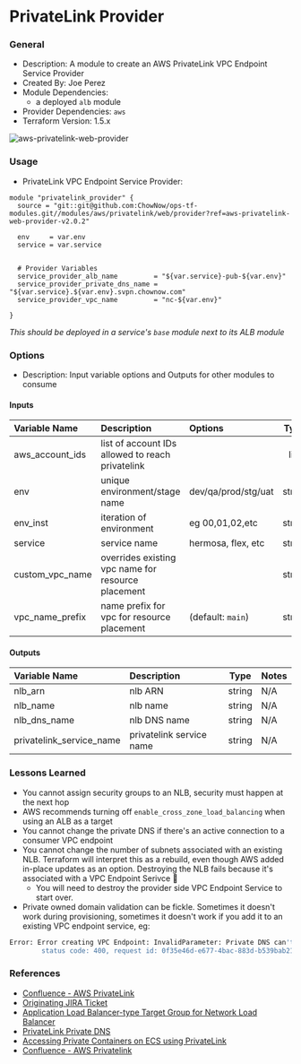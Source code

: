 # PrivateLink Provider

### General

* Description: A module to create an AWS PrivateLink VPC Endpoint Service Provider
* Created By: Joe Perez
* Module Dependencies:
  * a deployed `alb` module
* Provider Dependencies: `aws`
* Terraform Version: 1.5.x

![aws-privatelink-web-provider](https://github.com/ChowNow/ops-tf-modules/workflows/aws-privatelink-web-provider/badge.svg)

### Usage


* PrivateLink VPC Endpoint Service Provider:

```hcl
module "privatelink_provider" {
  source = "git::git@github.com:ChowNow/ops-tf-modules.git//modules/aws/privatelink/web/provider?ref=aws-privatelink-web-provider-v2.0.2"

  env     = var.env
  service = var.service


  # Provider Variables
  service_provider_alb_name         = "${var.service}-pub-${var.env}"
  service_provider_private_dns_name = "${var.service}.${var.env}.svpn.chownow.com"
  service_provider_vpc_name         = "nc-${var.env}"

}
```
_This should be deployed in a service's `base` module next to its ALB module_


### Options

* Description: Input variable options and Outputs for other modules to consume

#### Inputs

| Variable Name   | Description                                        | Options             |  Type  | Required? | Notes |
| :-------------- | :------------------------------------------------- | :------------------ | :----: | :-------: | :---- |
| aws_account_ids | list of account IDs allowed to reach privatelink   |                     |  list  |    Yes    | N/A   |
| env             | unique environment/stage name                      | dev/qa/prod/stg/uat | string |    Yes    | N/A   |
| env_inst        | iteration of environment                           | eg 00,01,02,etc     | string |    No     | N/A   |
| service         | service name                                       | hermosa, flex, etc  | string |    Yes    | N/A   |
| custom_vpc_name | overrides existing vpc name for resource placement |                     | string |    No     | N/A   |
| vpc_name_prefix | name prefix for vpc for resource placement         | (default: `main`)   | string |    No     | N/A   |

#### Outputs

| Variable Name            | Description              |  Type  | Notes |
| :----------------------- | :----------------------- | :----: | :---- |
| nlb_arn                  | nlb ARN                  | string | N/A   |
| nlb_name                 | nlb name                 | string | N/A   |
| nlb_dns_name             | nlb DNS name             | string | N/A   |
| privatelink_service_name | privatelink service name | string | N/A   |




### Lessons Learned

* You cannot assign security groups to an NLB, security must happen at the next hop
* AWS recommends turning off `enable_cross_zone_load_balancing` when using an ALB as a target
* You cannot change the private DNS if there's an active connection to a consumer VPC endpoint
* You cannot change the number of subnets associated with an existing NLB. Terraform will interpret this as a rebuild, even though AWS added in-place updates as an option. Destroying the NLB fails because it's associated with a VPC Endpoint Serivce :facepalm:
  * You will need to destroy the provider side VPC Endpoint Service to start over.
* Private owned domain validation can be fickle. Sometimes it doesn't work during provisioning, sometimes it doesn't work if you add it to an existing VPC endpoint service, eg:

```bash
Error: Error creating VPC Endpoint: InvalidParameter: Private DNS can't be enabled because the service com.amazonaws.vpce.us-east-1.vpce-svc-0a0103a16bb11c5fc has not verified the private DNS name.
        status code: 400, request id: 0f35e46d-e677-4bac-883d-b539bab21067
```

### References

* [Confluence - AWS PrivateLink](https://chownow.atlassian.net/wiki/spaces/CE/pages/2592964930/AWS+PrivateLink)
* [Originating JIRA Ticket](https://chownow.atlassian.net/browse/OPS-3058)
* [Application Load Balancer-type Target Group for Network Load Balancer](https://aws.amazon.com/blogs/networking-and-content-delivery/application-load-balancer-type-target-group-for-network-load-balancer/)
* [PrivateLink Private DNS](https://cloudnetworks.io/2021-07-24-privatelink_private_dns/)
* [Accessing Private Containers on ECS using PrivateLink](https://lvthillo.com/posts/access-private-containers-on-ecs-using-privatelink/)
* [Confluence - AWS Privatelink](https://chownow.atlassian.net/wiki/spaces/CE/pages/2592964930/AWS+PrivateLink)

